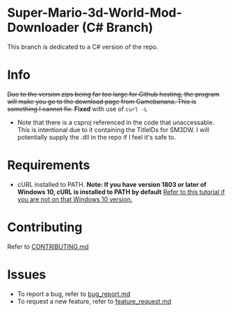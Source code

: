 # Super-Mario-3d-World-Mod-Downloader (C# Branch)
This branch is dedicated to a C# version of the repo.
# Info
~~Due to the version zips being far too large for Github hosting, the program will make you go to the download page from Gamebanana. This is something I cannot fix.~~
**Fixed** with use of `curl -L`
- Note that there is a csproj referenced in the code that unaccessable. This is intentional due to it containing the TitleIDs for SM3DW. I will potentially supply the .dll in the repo if I feel it's safe to.
# Requirements
- cURL installed to PATH. **Note: If you have version 1803 or later of Windows 10, cURL is installed to PATH by default** [Refer to this tutorial if you are not on that Windows 10 version.](https://develop.zendesk.com/hc/en-us/articles/360001068567-Installing-and-using-cURL#install)
# Contributing
Refer to [CONTRIBUTING.md](https://github.com/Lord-Giganticus/Super-Mario-3d-World-Repainted-Downloader/blob/main/CONTRIBUTING.md)
# Issues
* To report a bug, refer to [bug_report.md](https://github.com/Lord-Giganticus/Super-Mario-3d-World-Repainted-Downloader/blob/main/.github/ISSUE_TEMPLATE/bug_report.md)
* To request a new feature, refer to [feature_request.md](https://github.com/Lord-Giganticus/Super-Mario-3d-World-Repainted-Downloader/blob/main/.github/ISSUE_TEMPLATE/feature_request.md)

